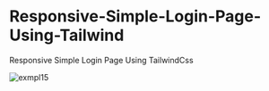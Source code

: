 # Responsive-Simple-Login-Page-Using-Tailwind
Responsive Simple Login Page Using TailwindCss



![exmpl15](https://user-images.githubusercontent.com/99626693/212721649-28277727-977d-41b1-809c-b01330a6c77e.JPG)
